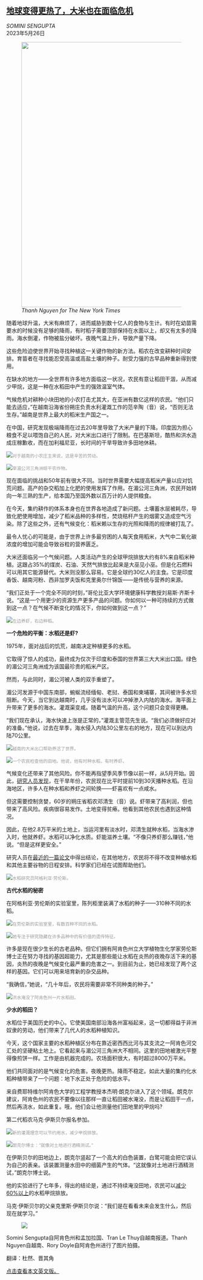 <!--1685090223000-->
[地球变得更热了，大米也在面临危机](https://cn.nytimes.com/world/20230526/rice-farming-climate-change/)
------

<address>SOMINI SENGUPTA</address><time pudate="2023-05-26 04:15:21" datetime="2023-05-26 04:15:21">2023年5月26日</time><figure><img src="https://images.weserv.nl/?url=static01.nyt.com/images/2023/05/16/multimedia/00cli-rice-top-qjzc/00cli-rice-top-qjzc-master1050.jpg" width="1050" height="700"><figcaption> <cite>Thanh Nguyen for The New York Times</cite></figcaption></figure><section><p>随着地球升温，大米有麻烦了，进而威胁到数十亿人的食物与生计。有时在幼苗需要水的时候没有足够的降雨，有时稻子需要顶部保持在水面以上，却又有太多的降雨。海水倒灌，作物被盐分破坏。夜晚气温上升，导致产量下降。</p><p>这些危险迫使世界开始寻找种植这一关键作物的新方法。稻农在改变耕种时间安排。育苗者在寻找能忍受高温或高盐土壤的种子。耐受力强的古早品种重新得到使用。</p><p>在缺水的地方——全世界有许多地方面临这一状况，农民有意让稻田干涸，从而减少甲烷，这是一种在水稻田中产生的强效温室气体。</p><p>气候危机对耕种小块田地的小农打击尤其大，在亚洲有数亿这样的农民。“他们只能去适应，”在越南沿海省份朔庄负责水利灌溉工作的范辛陶（音）说，“否则无法生存。”越南是世界上最大的稻米生产国之一。</p><p>在中国，研究发现极端降雨在过去20年里导致了大米产量的下降。印度因为担心粮食不足以喂饱自己的人民，对大米出口进行了限制。在巴基斯坦，酷热和洪水造成庄稼歉收，而在加利福尼亚，长时间的干旱导致许多田地休耕。</p><p><img src="https://images.weserv.nl/?url=static01.nyt.com/images/2023/05/16/multimedia/00cli-rice-transport-qjpg/00cli-rice-transport-qjpg-master1050.jpg"><small style="color: #999;">对于越南的小农庄主来说，这是辛苦的劳动。</small></p><p><img src="https://images.weserv.nl/?url=static01.nyt.com/images/2023/05/16/multimedia/00cli-rice-drying-jghp/00cli-rice-drying-jghp-master1050.jpg"><small style="color: #999;">宰湄公河三角洲晾干农作物。</small></p><p>现在面临的挑战和50年前有很大不同。当时世界需要大幅提高稻米产量以应对饥荒问题。高产的杂交稻加上化肥的使用发挥了作用。在湄公河三角洲，农民开始转向一年三熟的生产，给本国乃至国外数以百万计的人提供粮食。</p><p>在今天，集约耕作的体系本身也在世界各地造成了新问题。土壤蓄水层被耗尽，导致化肥使用增加，减少了稻米品种的多样性，焚烧秸秆产生的烟雾又造成空气污染。除了这些之外，还有气候变化：稻米赖以生存的光照和降雨的规律被打乱了。</p><p>最令人忧心的可能是，由于世界上许多最穷困的人每天食用稻米，大气中二氧化碳浓度的增加可能会导致谷粒的营养匮乏。</p><p>大米还面临另一个气候问题。人类活动产生的全球甲烷排放大约有8%来自稻米种植。这跟占35%的煤炭、石油、天然气排放比起来是大巫见小巫。但是化石燃料可以用其它能源替代。大米则没那么容易。它是全球约30亿人的主食。它是印度香饭、越南河粉、西非加罗夫饭和克里奥尔什锦饭——是传统与营养的来源。</p><p>“我们正处于一个完全不同的时刻，”哥伦比亚大学环境健康科学教授刘易斯·齐斯卡说。“这是一个用更少的资源生产更多产品的问题。你如何以一种可持续的方式做到这一点？在气候不断变化的情况下，你如何做到这一点？”</p><p><img src="https://images.weserv.nl/?url=static01.nyt.com/images/2023/05/25/chinese/c26rice-01/c26rice-master1050.png"><small style="color: #999;">左边养虾，右边种稻。</small></p><p><b>一个危险的平衡：水稻还是虾?</b></p><p>1975年，面对战后的饥荒，越南决定种植更多的水稻。</p><p>它取得了惊人的成功，最终成为仅次于印度和泰国的世界第三大大米出口国。绿色的湄公河三角洲成为该国最珍贵的稻米产区。</p><p>然而，与此同时，湄公河被人类的双手重塑了。</p><p>湄公河发源于中国东南部，蜿蜒流经缅甸、老挝、泰国和柬埔寨，其间被许多水坝阻断。今天，当它到达越南时，几乎没有淡水可以冲掉渗入内陆的海水。海平面上升带来了更多的海水。灌溉渠变咸。随着气温的升高，这个问题只会变得更糟。</p><p>“我们现在承认，海水快速上涨是正常的，”灌溉主管范先生说。“我们必须做好应对的准备。”他说，过去在旱季，海水侵入内陆30公里左右的地方，现在可以到达内陆70公里。</p><p><img src="https://images.weserv.nl/?url=static01.nyt.com/images/2023/05/16/multimedia/00cli-rice-warehouse-kbjc/00cli-rice-warehouse-kbjc-master1050.jpg"><small style="color: #999;">越南的大米出口帮助养活了世界。</small></p><p><img src="https://images.weserv.nl/?url=static01.nyt.com/images/2023/05/11/multimedia/00cli-rice-farming-bljz/00cli-rice-farming-bljz-master1050.jpg"><small style="color: #999;">一个农民检查他的田地。他说，他有时种水稻，有时养虾。</small></p><p>气候变化还带来了其他风险。你不能再指望季风季节像以前一样，从5月开始。因此，<a rel="noopener noreferrer" target="_blank" href="https://www.mdpi.com/2072-4292/12/19/3196">研究人员发现</a>，在干旱年份，农民现在比平时提前10到30天播种水稻。在沿海地区，许多人在种水稻和养虾之间轮换——虾喜欢有一点咸水。</p><p>但这需要控制贪婪，60岁的朔庄省稻农邓清生（音）说。虾带来了高利润，但也带来了高风险。疾病很容易发作。土地变得贫瘠。他看到其他农民也遇到这种情况。</p><p>因此，在他2.8万平米的土地上，当运河里有淡水时，邓清生就种水稻，当海水渗入时，他就养虾。水稻可以净化水质。虾能滋养土壤。“不像只养虾那么赚钱，”他说。“但是这样更安全。”</p><p>研究人员在<a rel="noopener noreferrer" target="_blank" href="https://www.nature.com/articles/s41467-022-34411-5" title="Link: https://www.nature.com/articles/s41467-022-34411-5">最近的一篇论文</a>中得出结论，在其他地方，农民将不得不改变种植水稻和其他主要谷物的日程安排。科学家们已经在试图帮助他们。</p><p><img src="https://images.weserv.nl/?url=static01.nyt.com/images/2023/05/16/multimedia/00cli-rice-lorence-pqzc/00cli-rice-lorence-pqzc-master1050.jpg"><small style="color: #999;">水稻研究员阿格利亚·劳伦斯。</small></p><p><b>古代水稻的秘密</b></p><p>在阿格利亚·劳伦斯的实验室里，陈列柜里装满了水稻的种子——310种不同的水稻。</p><p><img src="https://images.weserv.nl/?url=static01.nyt.com/images/2023/05/17/multimedia/00cli-rice-lab-cvmz/00cli-rice-lab-cvmz-master1050.jpg"><small style="color: #999;">在劳伦斯的实验室里，有数百种不同的水稻。</small></p><p><img src="https://images.weserv.nl/?url=static01.nyt.com/images/2023/05/17/multimedia/00cli-rice-lab3-wkmb/00cli-rice-lab3-wkmb-master1050.jpg"><small style="color: #999;">她专注于研究隐藏在许多品种中的有价值的遗传特征。</small></p><p>许多是现在很少生长的古老品种。但它们拥有阿肯色州立大学植物生化学家劳伦斯博士正在努力寻找的基因超能力，尤其是那些能让水稻在炎热的夜晚存活下来的基因，炎热的夜晚是气候变化最严重的危害之一。到目前为止，她已经发现了两个这样的基因。它们可以用来培育新的杂交品种。</p><p>“我确信，”她说，“几十年后，农民将需要非常不同种类的种子。”</p><p><img src="https://images.weserv.nl/?url=static01.nyt.com/images/2023/05/25/chinese/c26rice-02/c26rice-02-master1050.png"><small style="color: #999;">洪水淹没了阿肯色州一片水稻田。</small></p><p><b>少水的稻田？</b></p><p>水稻位于美国历史的中心。它使美国南部沿海各州富裕起来，这一切都得益于非洲奴隶的劳动，他们带来了几代人的水稻种植知识。</p><p>今天，这个国家主要的水稻种植区分布在靠近密西西比河与其支流之一阿肯色河交汇处的坚硬粘土地上。它看起来与湄公河三角洲大不相同。这里的田地被激光平整得像煎饼一样。工作是由机器完成的。农场面积很大，有时超过8000万平米。</p><p>他们共同面对的是气候变化的危害。夜晚更热。降雨不稳定。如此大量的集约化水稻种植带来了一个问题：地下水正处于危险的低水平。</p><p>来自费耶特维尔阿肯色大学的工程学教授本杰明·朗克尔进入了这个领域。朗克尔建议，阿肯色州的农民不要像以往那样一直让稻田被水淹没，而是让稻田干一点，然后再浇水，如此重复。哦，他们会让他测量他们田地里的甲烷吗?</p><p>第二代稻农马克·伊斯贝尔报名参加。</p><p><img src="https://images.weserv.nl/?url=static01.nyt.com/images/2023/05/16/multimedia/00cli-rice-furrowb-vmtg-qbvf/00cli-rice-furrowb-vmtg-qbvf-master1050.jpg"><small style="color: #999;">新的灌溉理念可以节约用水，减少甲烷排放。</small></p><p><img src="https://images.weserv.nl/?url=static01.nyt.com/images/2023/05/16/multimedia/00cli-rice-runkle-gpfb/00cli-rice-runkle-gpfb-master1050-v3.jpg"><small style="color: #999;">朗克尔博士：“就像对土地进行酒精测试。”</small></p><p>在伊斯贝尔的田地边上，朗克尔竖起了一个高大的白色装置，白鹭可能会把它误认为自己的表亲。该装置测量水田中的细菌产生的气体。“这就像对土地进行酒精测试，”朗克尔博士说。</p><p>他的实验进行了七年多，得出的结论是，通过不持续淹没田地，农民可以<a rel="noopener noreferrer" target="_blank" href="https://pubs.acs.org/doi/10.1021/acs.est.8b05535">减少60%以上</a>的水稻甲烷排放。</p><p>马克·伊斯贝尔的父亲克里斯·伊斯贝尔说：“我们是在看看未来会发生什么，然后现在就学习。”</p><p><figure><img src="https://images.weserv.nl/?url=static01.nyt.com/images/2023/05/17/multimedia/00cli-rice-sunset-pvmz/00cli-rice-sunset-pvmz-master1050.jpg"></p><figcaption> <cite></cite></figcaption></figure></section><footer><p>Somini Sengupta自阿肯色州和孟加拉国、Tran Le Thuy自越南报道。Thanh Nguyen自越南、Rory Doyle自阿肯色州进行了图片拍摄。</p><p>翻译：杜然、晋其角</p><p><a rel="nofollow" target="_blank" href="https://www.nytimes.com/interactive/2023/05/20/climate/rice-farming-climate-change.html">点击查看本文英文版。</a></p></footer>
